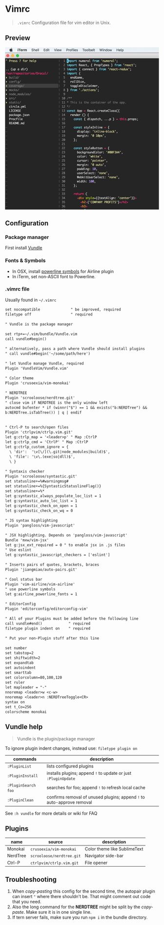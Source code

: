 # Vimrc

> `.vimrc` Configuration file for vim editor in Unix.

## Preview

![](vim-preview.png)

## Configuration

### Package manager

First install [Vundle](https://github.com/VundleVim/Vundle.Vim)

### Fonts & Symbols

- In OSX, install [powerline symbols](https://powerline.readthedocs.org/en/latest/installation/linux.html#font-installation) for Airline plugin 
- In iTerm, set non-ASCII font to Powerline.

### .vimrc file

Usually found in `~/.vimrc`


```
set nocompatible              " be improved, required
filetype off                  " required

" Vundle is the package manager

set rtp+=~/.vim/bundle/Vundle.vim
call vundle#begin()

" alternatively, pass a path where Vundle should install plugins
" call vundle#begin('~/some/path/here')

" let Vundle manage Vundle, required
Plugin 'VundleVim/Vundle.vim'

" Color theme
Plugin 'crusoexia/vim-monokai'

" NERDTREE
Plugin 'scrooloose/nerdtree.git'
" close vim if NERDTREE is the only window left
autocmd bufenter * if (winnr("$") == 1 && exists("b:NERDTree") && b:NERDTree.isTabTree()) | q | endif 


" Ctrl-P to search/open files
Plugin 'ctrlpvim/ctrlp.vim.git'
let g:ctrlp_map = '<leader>p' " Map :CtrlP
let g:ctrlp_cmd = 'CtrlP' " Map :CtrlP
let g:ctrlp_custom_ignore = {
  \ 'dir':  '\v[\/](\.git|node_modules|build)$',
  \ 'file': '\v\.(exe|so|dll)$',
  \ }

" Syntaxis checker
Plugin 'scrooloose/syntastic.git'
set statusline+=%#warningmsg#
set statusline+=%{SyntasticStatuslineFlag()}
set statusline+=%*
let g:syntastic_always_populate_loc_list = 1
let g:syntastic_auto_loc_list = 1
let g:syntastic_check_on_open = 1
let g:syntastic_check_on_wq = 0

" JS syntax highlighting
Plugin 'pangloss/vim-javascript'

" JSX highlighting. Depends on 'pangloss/vim-javascript'
Bundle 'mxw/vim-jsx'
let g:jsx_ext_required = 0 " to enable jsx in .js files
" Use eslint
let g:syntastic_javascript_checkers = ['eslint'] 

" Inserts pairs of quotes, brackets, braces
Plugin 'jiangmiao/auto-pairs.git'

" Cool status bar
Plugin 'vim-airline/vim-airline'
" use powerline symbols
let g:airline_powerline_fonts = 1

" EditorConfig
Plugin 'editorconfig/editorconfig-vim'

" All of your Plugins must be added before the following line
call vundle#end()            " required
filetype plugin indent on    " required

" Put your non-Plugin stuff after this line

set number
set tabstop=2
set shiftwidth=2
set expandtab
set autoindent
set smarttab
set colorcolumn=80,100,120
set ruler
let mapleader = "-"
nnoremap <leader>w <c-w>
nnoremap <leader>n :NERDTreeToggle<CR>
syntax on
set t_Co=256
colorscheme monokai
```

## Vundle help

> Vundle is the plugin/package manager

To ignore plugin indent changes, instead use:
`filetype plugin on`

commands | description
-------- | -----------
`:PluginList` | lists configured plugins
`:PluginInstall` | installs plugins; append `!` to update or just `:PluginUpdate`
`:PluginSearch foo` | searches for foo; append `!` to refresh local cache
`:PluginClean` | confirms removal of unused plugins; append `!` to auto-approve removal

See `:h vundle` for more details or wiki for FAQ

## Plugins


name | source | description
---- | ------ | -----------
Monokai | `crusoexia/vim-monokai` | Color theme like SublimeText
NerdTree | `scrooloose/nerdtree.git` | Navigator side-bar
Ctrl-P | `ctrlpvim/ctrlp.vim.git` | File opener





## Troubleshooting

1. When *copy-pasting* this config for the second time, the autopair plugin can insert `"` where there
shouldn't be.  That might comment out code that you need.
2. Also the long command for the **NERDTREE** might be split by the *copy-paste*. Make sure it is in one single line.
3. If tern server fails, make sure you run `npm i` in the bundle directory.
